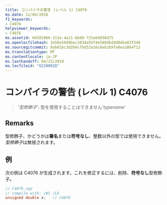 ```yaml
---
title: コンパイラの警告 (レベル 1) C4076
ms.date: 11/04/2016
f1_keywords:
- C4076
helpviewer_keywords:
- C4076
ms.assetid: 04581066-313a-4a11-bb60-721e6d038d75
ms.openlocfilehash: 3a56e58d9bec1034a55f4e588dbddd0dba03f348
ms.sourcegitcommit: 0ab61bc3d2b6cfbd52a16c6ab2b97a8ea1864f12
ms.translationtype: MT
ms.contentlocale: ja-JP
ms.lasthandoff: 04/23/2019
ms.locfileid: "62208028"
---
```

# <a name="compiler-warning-level-1-c4076"></a>コンパイラの警告 (レベル 1) C4076

> '*型修飾子*': 型を使用することはできません'*typename*'

## <a name="remarks"></a>Remarks

型修飾子、かどうかは**署名**または**符号なし**、整数以外の型では使用できません。 *型修飾子*は無視されます。

## <a name="example"></a>例

次の例は C4076 が生成されます。これを修正するには、削除、**符号なし**型修飾子。

```cpp
// C4076.cpp
// compile with: /W1 /LD
unsigned double x;   // C4076
```